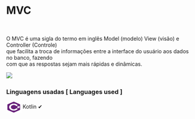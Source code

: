 # MVC
</br>
<p>O MVC é uma sigla do termo em inglês Model (modelo) View (visão) e Controller (Controle) </br> 
que facilita a troca de informações entre a interface do usuário aos dados no banco, fazendo</br>
com que as respostas sejam mais rápidas e dinâmicas.</p>
 
 <div align="left">
  <img src="https://coremvc.com.br/wp-content/uploads/2017/08/modelo_mvc_destacada.png" width="450"/>
</div>

### Linguagens usadas [ Languages used ]

<p><img align="center" alt="Carlos-csharp" height="30" width="40" src="https://raw.githubusercontent.com/devicons/devicon/master/icons/csharp/csharp-plain.svg">           Kotlin <!--❤️--> ✔</p>

